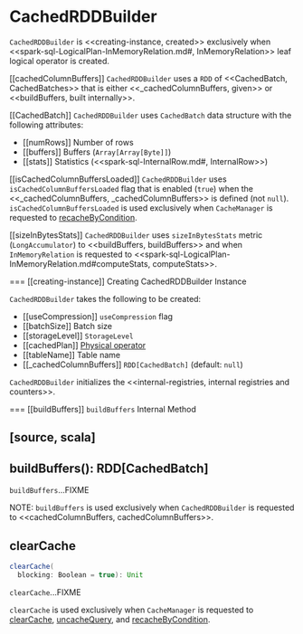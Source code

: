 # CachedRDDBuilder

`CachedRDDBuilder` is <<creating-instance, created>> exclusively when <<spark-sql-LogicalPlan-InMemoryRelation.md#, InMemoryRelation>> leaf logical operator is created.

[[cachedColumnBuffers]]
`CachedRDDBuilder` uses a `RDD` of <<CachedBatch, CachedBatches>> that is either <<_cachedColumnBuffers, given>> or <<buildBuffers, built internally>>.

[[CachedBatch]]
`CachedRDDBuilder` uses `CachedBatch` data structure with the following attributes:

* [[numRows]] Number of rows
* [[buffers]] Buffers (`Array[Array[Byte]]`)
* [[stats]] Statistics (<<spark-sql-InternalRow.md#, InternalRow>>)

[[isCachedColumnBuffersLoaded]]
`CachedRDDBuilder` uses `isCachedColumnBuffersLoaded` flag that is enabled (`true`) when the <<_cachedColumnBuffers, _cachedColumnBuffers>> is defined (not `null`). `isCachedColumnBuffersLoaded` is used exclusively when `CacheManager` is requested to [recacheByCondition](CacheManager.md#recacheByCondition).

[[sizeInBytesStats]]
`CachedRDDBuilder` uses `sizeInBytesStats` metric (`LongAccumulator`) to <<buildBuffers, buildBuffers>> and when `InMemoryRelation` is requested to <<spark-sql-LogicalPlan-InMemoryRelation.md#computeStats, computeStats>>.

=== [[creating-instance]] Creating CachedRDDBuilder Instance

`CachedRDDBuilder` takes the following to be created:

* [[useCompression]] `useCompression` flag
* [[batchSize]] Batch size
* [[storageLevel]] `StorageLevel`
* [[cachedPlan]] [Physical operator](physical-operators/SparkPlan.md)
* [[tableName]] Table name
* [[_cachedColumnBuffers]] `RDD[CachedBatch]` (default: `null`)

`CachedRDDBuilder` initializes the <<internal-registries, internal registries and counters>>.

=== [[buildBuffers]] `buildBuffers` Internal Method

[source, scala]
----
buildBuffers(): RDD[CachedBatch]
----

`buildBuffers`...FIXME

NOTE: `buildBuffers` is used exclusively when `CachedRDDBuilder` is requested to <<cachedColumnBuffers, cachedColumnBuffers>>.

## clearCache

```scala
clearCache(
  blocking: Boolean = true): Unit
```

`clearCache`...FIXME

`clearCache` is used exclusively when `CacheManager` is requested to [clearCache](CacheManager.md#clearCache), [uncacheQuery](CacheManager.md#uncacheQuery), and [recacheByCondition](CacheManager.md#recacheByCondition).
